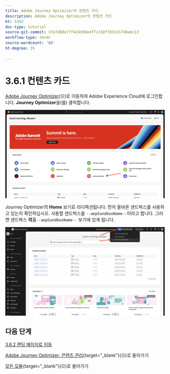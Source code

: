 ```yaml
---
title: Adobe Journey Optimizer의 컨텐츠 카드
description: Adobe Journey Optimizer의 컨텐츠 카드
kt: 5342
doc-type: tutorial
source-git-commit: 37e7d88e77f424d30e4f7c210f703cd1748a6c13
workflow-type: tm+mt
source-wordcount: '88'
ht-degree: 3%

---
```


# 3.6.1 컨텐츠 카드

[Adobe Journey Optimizer](https://experience.adobe.com)&#x200B;(으)로 이동하여 Adobe Experience Cloud에 로그인합니다. **Journey Optimizer**&#x200B;을(를) 클릭합니다.

![AOP](./../../../../modules/delivery-activation/ajo-b2c/ajob2c-1/images/acophome.png)

Journey Optimizer의 **Home** 보기로 리디렉션됩니다. 먼저 올바른 샌드박스를 사용하고 있는지 확인하십시오. 사용할 샌드박스를 `--aepSandboxName--`이라고 합니다. 그러면 샌드박스 **의**&#x200B;홈`--aepSandboxName--` 보기에 있게 됩니다.

![AOP](./../../../../modules/delivery-activation/ajo-b2c/ajob2c-1/images/acoptriglp.png)

## 다음 단계

[3.6.2 랜딩 페이지로 이동](./ex2.md)

[Adobe Journey Optimizer: 콘텐츠 관리](./ajocontent.md){target="_blank"}(으)로 돌아가기

[모든 모듈](./../../../../overview.md){target="_blank"}(으)로 돌아가기
